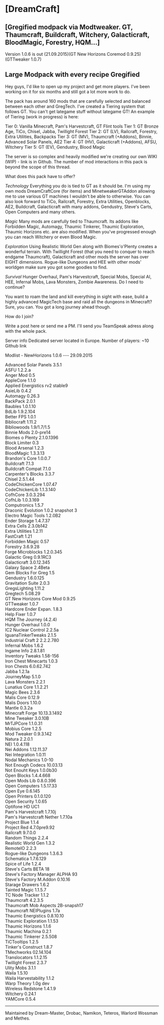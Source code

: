 
[DreamCraft]
=

[Gregified modpack via Modtweaker. GT, Thaumcraft, Buildcraft, Witchery, Galacticraft, BloodMagic, Forestry, HQM...]
-


Version 1.0.6 is out (21.09.2015)(GT New Horizons Coremod 0.9.25) (GTTweaker 1.0.7)


Large Modpack with every recipe Gregified
-

Hey guys, I'd like to open up my project and get more players.
I've been working on it for six months and still got a lot more work to do.

The pack has around 160 mods that are carefully selected and balanced between each other and GregTech. I've created a Tiering system that follows GT. You can't get lategame stuff without lategame GT!
An example of Tiering (work in progress) is here:

Tier 0: Vanilla Minecraft, Pam's Harvestcraft, GT Flint tools
Tier 1: GT Bronze Age, TiCo, Chisel, Jabba, Twillight Forest
Tier 2: GT (LV), Railcraft, Forestry, Extra Utilities, Backpacks
Tier 3: GT (MV), Thaumcraft (+Addons), Binnie, Advanced Solar Panels, AE2
Tier 4: GT (HV), Galacticraft (+Addons), AFSU, Witchery
Tier 5: GT (EV), Gendustry, Blood Magic

The server is so complex and heavily modified we're creating our own WIKI (WIP) - link is in Github.
The number of mod interactions in this pack is beyond the scope of this thread.


What does this pack have to offer?

*Technology*
Everything you do is tied to GT as it should be. I'm using my own mods DreamCraftCore (for items) and MinetweakerGTAddon allowing me to use various GT machines I wouldn't be able to otherwise.
You can also look forward to TiCo, Railcraft, Forestry, Extra Utilities, Openblocks, AE2, Buildcraft, Galacticraft with many addons, Gendustry, Steve's Carts, Open Computers and many others.

*Magic*
Many mods are carefully tied to Thaumcraft. Its addons like Forbidden Magic, Automagy, Thaumic Tinkerer, Thaumic Exploration, Thaumic Horizons etc. are also modified.
When you've progressed enough you can reach Witchery or even Blood Magic.

*Exploration*
Using Realistic World Gen along with Biomes'o'Plenty creates a wonderful terrain. With Twillight Forest (that you need to conquer to reach endgame Thaumcraft), Galacticraft and other mods the server has over EIGHT dimensions.
Rogue-like Dungeons and HEE with other mods' worldgen make sure you got some goodies to find.

*Survival*
Hunger Overhaul, Pam's Harvestcraft, Special Mobs, Special AI, HEE, Infernal Mobs, Lava Monsters, Zombie Awareness. Do I need to continue?

You want to roam the land and kill everything in sight with ease, build a highly advanced MagicTech base and raid all the dungeons in Minecraft? Sure, you can. You got a long journey ahead though.


How do I join?


Write a post here or send me a PM.
I'll send you TeamSpeak adress along with the whole pack.


Server info
Dedicated server located in Europe.
Number of players: ~10
Github link


Modlist - NewHorizons 1.0.6 --- 29.09.2015

Advanced Solar Panels 3.5.1<BR>
ASFU 1.2.2.a<BR>
Anger Mod 0.5<BR>
AppleCore 1.1.0<BR>
Applied Energistics rv2 stable9<BR>
AsieLib 0.4.2<BR>
Automagy 0.26.3<BR>
BackPack 2.0.1<BR>
Baubles 1.0.1.10<BR>
BdLib 1.9.2.104<BR>
Better FPS 1.0.1<BR>
Bibliocraft 1.11.2<BR>
Bibliowoods 1.9/1.7/1.5<BR>
Binnie Mods 2.0-pre14<BR>
Biomes o Plenty 2.1.0.1396<BR>
Block Limiter 0.3<BR>
Blood Arsenal 1.2.3<BR>
BloodMagic 1.3.3.13<BR>
Brandon's Core 1.0.0.7<BR>
Buildcraft 7.1.3<BR>
Buildcraft Compat 7.1.0<BR>
Carpenter's Blocks 3.3.7<BR>
Chisel 2.5.1.44<BR>
CodeChickenCore 1.07.47<BR>
CodeChickenLib 1.1.3.140<BR>
CofhCore 3.0.3.294<BR>
CofhLib 1.0.3.169<BR>
Computronics 1.5.7<BR>
Draconic Evolution 1.0.2 snapshot 3<BR>
Electro Magic Tools 1.2.0B2<BR>
Ender Storage 1.4.7.37<BR>
Extra Cells 2.3.0b142<BR>
Extra Utilities 1.2.11<BR>
FastCraft 1.21<BR>
Forbidden Magic 0.57<BR>
Forestry 3.6.9.28<BR>
Forge Microblocks 1.2.0.345<BR>
Galactic Greg 0.9.1RC3<BR>
Galacticraft 3.0.12.345<BR>
Galaxy Space 2.4Beta<BR>
Gem Blocks For Greg 1.5<BR>
Gendustry 1.6.0.125<BR>
Gravitation Suite 2.0.3<BR>
GregsLighting 1.11.2<BR>
Gregtech 5.08.29<BR>
GT New Horizons Core Mod 0.9.25<BR>
GTTweaker 1.0.7<BR>
Hardcore Ender Expan. 1.8.3<BR>
Help Fixer 1.0.7<BR>
HQM The Journey (4.2.4)<BR>
Hunger Overhaul 1.0.0<BR>
IC2 Nuclear Control 2.2.5a<BR>
IguanaTinkerTweaks 2.1.5<BR>
Industrial Craft 2 2.2.2.780<BR>
Infernal Mobs 1.6.2<BR>
Ingame Info 2.8.1.81<BR>
Inventory Tweaks 1.58-156<BR>
Iron Chest Minecarts 1.0.3<BR>
Iron Chests 6.0.62.742<BR>
Jabba 1.2.1a<BR>
JourneyMap 5.1.0<BR>
Lava Monsters 2.2.1<BR>
Lunatius Core 1.1.2.21<BR>
Magic Bees 2.3.6<BR>
Malis Core 0.12.9<BR>
Malis Doors 1.10.0<BR>
Mantle 0.3.2a<BR>
Minecraft Forge 10.13.3.1492<BR>
Mine Tweaker 3.0.10B<BR>
MrTJPCore 1.1.0.31<BR>
Mobius Core 1.2.5<BR>
Mod Tweaker 0.9.3.142<BR>
Natura 2.2.0.1<BR>
NEI 1.0.4.118<BR>
Nei Addons 1.12.11.37<BR>
Nei Integration 1.0.11<BR>
Nodal Mechanics 1.0-10<BR>
Not Enough Codecs 10.03.13<BR>
Not Enouht Keys 1.0.0b30<BR>
Open Blocks 1.4.4.668<BR>
Open Mods Lib 0.8.0.396<BR>
Open Computers 1.5.17.33<BR>
Open Eye 0.6.145<BR>
Open Printers 0.1.0.120<BR>
Open Security 1.0.65<BR>
Optifone HD UC1<BR>
Pam's Harvestcraft 1.7.10j<BR>
Pam's Harvestcraft Nether 1.7.10a<BR>
Project Blue 1.1.4<BR>
Project Red 4.7.0pre9.92<BR>
Railcraft 9.7.0.0<BR>
Random Things 2.2.4<BR>
Realistic World Gen 1.3.2<BR>
RemoteIO 2.2.3<BR>
Rogue-like Dungeons 1.3.6.3<BR>
Schematica 1.7.6.129<BR>
Spice of Life 1.2.4<BR>
Steve's Carts BETA 18<BR>
Steve's Factory Manager ALPHA 93<BR>
Steve's Factory M.Addon 0.10.16<BR>
Starage Drawers 1.6.2<BR>
Tainted Magic 1.1.5.7<BR>
TC Node Tracker 1.1.2<BR>
Thaumcraft 4.2.3.5<BR>
Thaumcraft Mob Aspects 2B-snapsh17<BR>
Thaumcraft NEIPlugins 1.7a<BR>
Thaumic Energistics 0.8.10.10<BR>
Thaumic Exploration 1.1.53<BR>
Thaumic Horizons 1.1.6<BR>
Thaumic Machina 0.2.1<BR>
Thaumic Tinkerer 2.5.508<BR>
TiCTooltips 1.2.5<BR>
Tinker's Construct 1.8.7<BR>
TMechworks 02.14.104<BR>
Translocators 1.1.2.15<BR>
Twillight Forest 2.3.7<BR>
Ulity Mobs 3.1.1<BR>
Waila 1.5.10<BR>
Waila Harvestability 1.1.2<BR>
Warp Theory 1.0g dev<BR>
Wireless Redstone 1.4.1.9<BR>
Witchery 0.24.1<BR>
YAMCore 0.5.4<BR>


---

Maintained by Dream-Master, Drobac, Namikon, Teteros, Warlord Wossman and Methes.
